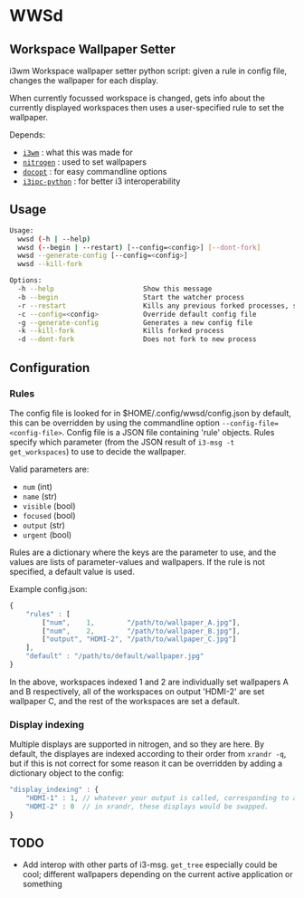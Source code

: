 WWSd
====

Workspace Wallpaper Setter
--------------------------

i3wm Workspace wallpaper setter python script: given a rule in config file, changes the wallpaper for each display.

When currently focussed workspace is changed, gets info about the currently displayed workspaces then uses a user-specified rule to set the wallpaper.

Depends:
 - [`i3wm`](https://github.com/i3/i3) : what this was made for
 - [`nitrogen`](https://github.com/l3ib/nitrogen) : used to set wallpapers
 - [`docopt`](https://github.com/docopt/docopt) : for easy commandline options
 - [`i3ipc-python`](https://github.com/acrisci/i3ipc-python) : for better i3 interoperability
 
Usage
-----
```bash
Usage:
  wwsd (-h | --help)
  wwsd (--begin | --restart) [--config=<config>] [--dont-fork]
  wwsd --generate-config [--config=<config>] 
  wwsd --kill-fork

Options:
  -h --help                      Show this message
  -b --begin                     Start the watcher process
  -r --restart                   Kills any previous forked processes, starts new watcher process
  -c --config=<config>           Override default config file
  -g --generate-config           Generates a new config file
  -k --kill-fork                 Kills forked process
  -d --dont-fork                 Does not fork to new process
```

Configuration
-------------
### Rules
The config file is looked for in $HOME/.config/wwsd/config.json by default, this can be overridden by using the commandline option `--config-file=<config-file>`. Config file is a JSON file containing 'rule' objects. Rules specify which parameter (from the JSON result of `i3-msg -t get_workspaces`) to use to decide the wallpaper.

Valid parameters are:

 - `num` (int)
 - `name` (str)
 - `visible` (bool)
 - `focused` (bool)
 - `output` (str)
 - `urgent` (bool)
 
Rules are a dictionary where the keys are the parameter to use, and the values are lists of parameter-values and wallpapers. If the rule is not specified, a default value is used.

Example config.json:

```javascript
{
	"rules" : [
		["num",    1,        "/path/to/wallpaper_A.jpg"],
		["num",    2,        "/path/to/wallpaper_B.jpg"],
		["output", "HDMI-2", "/path/to/wallpaper_C.jpg"]
	],
	"default" : "/path/to/default/wallpaper.jpg"
}
```

In the above, workspaces indexed 1 and 2 are individually set wallpapers A and B respectively, all of the workspaces on output 'HDMI-2' are set wallpaper C, and the rest of the workspaces are set a default.

### Display indexing
Multiple displays are supported in nitrogen, and so they are here. By default, the displayes are indexed according to their order from `xrandr -q`, but if this is not correct for some reason it can be overridden by adding a dictionary object to the config:

```javascript
"display_indexing" : {
	"HDMI-1" : 1, // whatever your output is called, corresponding to a 0-based index
	"HDMI-2" : 0  // in xrandr, these displays would be swapped.
}
```

TODO
----
 - Add interop with other parts of i3-msg. `get_tree` especially could be cool; different wallpapers depending on the current active application or something
